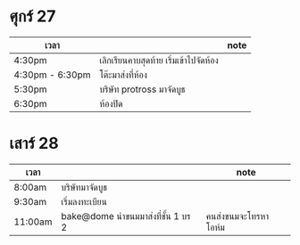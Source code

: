 # ศุกร์ 27
| เวลา | | note |
|---|---|---|
| 4:30pm | เลิกเรียนคาบสุดท้าย เริ่มเข้าไปจัดห้อง | |
| 4:30pm - 6:30pm | โต๊ะมาส่งที่ห้อง | |
| 5:30pm | บริษัท protross มาจัดบูธ | |
| 6:30pm | ห้องปิด | |

# เสาร์ 28
| เวลา | | note |
|---|---|---|
| 8:00am | บริษัทมาจัดบูธ | |
| 9:30am | เริ่มลงทะเบียน | |
| 11:00am | bake@dome นำขนมมาส่งที่ชั้น 1 บร 2 | คนส่งขนมจะโทรหาโอห์ม |
